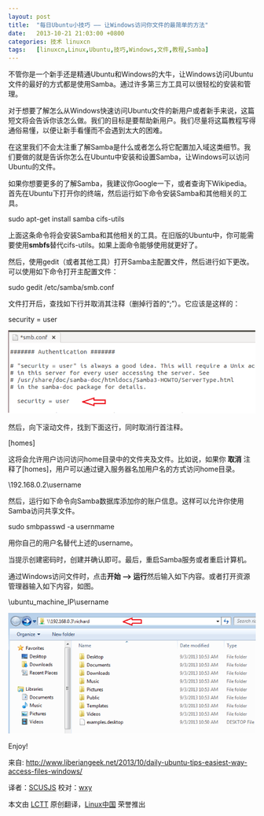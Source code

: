 ```yaml
---
layout: post
title:	"每日Ubuntu小技巧 —— 让Windows访问你文件的最简单的方法"
date:	2013-10-21 21:03:00 +0800 
categories:	技术 linuxcn 
tags:	[linuxcn,Linux,Ubuntu,技巧,Windows,文件,教程,Samba]
---
```



不管你是一个新手还是精通Ubuntu和Windows的大牛，让Windows访问Ubuntu文件的最好的方式都是使用Samba。通过许多第三方工具可以很轻松的安装和管理。


对于想要了解怎么从Windows快速访问Ubuntu文件的新用户或者新手来说，这篇短文将会告诉你该怎么做。我们的目标是要帮助新用户。我们尽量将这篇教程写得通俗易懂，以便让新手看懂而不会遇到太大的困难。


在这里我们不会太注重了解Samba是什么或者怎么将它配置加入域这类细节。我们要做的就是告诉你怎么在Ubuntu中安装和设置Samba，让Windows可以访问Ubuntu的文件。


如果你想要更多的了解Samba，我建议你Google一下，或者查询下Wikipedia。首先在Ubuntu下打开你的终端，然后运行如下命令安装Samba和其他相关的工具。


sudo apt-get install samba cifs-utils


上面这条命令将会安装Samba和其他相关的工具。在旧版的Ubuntu中，你可能需要使用**smbfs**替代cifs-utils。如果上面命令能够使用就更好了。


然后，使用gedit（或者其他工具）打开Samba主配置文件，然后进行如下更改。可以使用如下命令打开主配置文件：


sudo gedit /etc/samba/smb.conf


文件打开后，查找如下行并取消其注释（删掉行首的“;”）。它应该是这样的：


security = user


![](/Asserts/Images/album/201310/21/142659neljpl4zbj2c44aa.png)


然后，向下滚动文件，找到下面这行，同时取消行首注释。


[homes]


这将会允许用户访问访问home目录中的文件夹及文件。比如说，如果你 **取消** 注释了[homes]，用户可以通过键入服务器名加用户名的方式访问home目录。


\\192.168.0.2\username


然后，运行如下命令向Samba数据库添加你的账户信息。这样可以允许你使用Samba访问共享文件。


sudo smbpasswd -a usernmame


用你自己的用户名替代上述的username。


当提示创建密码时，创建并确认即可。最后，重启Samba服务或者重启计算机。


通过Windows访问文件时，点击**开始 –> 运行**然后输入如下内容。或者打开资源管理器输入如下内容，如图。


\\ubuntu\_machine\_IP\username


 ![](/Asserts/Images/album/201310/21/142659qh1wvz2w6yz13lre.png)


Enjoy!


 


来自: <http://www.liberiangeek.net/2013/10/daily-ubuntu-tips-easiest-way-access-files-windows/>


译者：[SCUSJS](https://github.com/scusjs) 校对：[wxy](https://github.com/wxy)


本文由 [LCTT](https://github.com/LCTT/TranslateProject) 原创翻译，[Linux中国](http://linux.cn/) 荣誉推出
